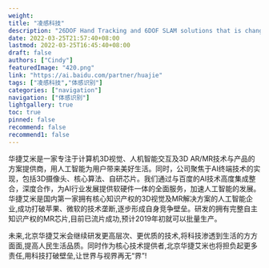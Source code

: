 ```yaml
---
weight: 
title: "凌感科技"
description: "26DOF Hand Tracking and 6DOF SLAM solutions that is changing how we interact with technology, and bring augmented, virtual and mixed reality experiences to life."
date: 2022-03-25T21:57:40+08:00
lastmod: 2022-03-25T16:45:40+08:00
draft: false
authors: ["Cindy"]
featuredImage: "420.png"
link: "https://ai.baidu.com/partner/huajie"
tags: ["凌感科技","体感识别"]
categories: ["navigation"]
navigation: ["体感识别"]
lightgallery: true
toc: true
pinned: false
recommend: false
recommend1: false
---
```

华捷艾米是一家专注于计算机3D视觉、人机智能交互及3D AR/MR技术与产品的方案提供商，用人工智能为用户带来美好生活。同时，公司聚焦于AI终端技术的实现，包括3D摄像头、核心算法、自研芯片。我们通过与百度的AI技术高度集成整合，深度合作，为AI行业发展提供软硬件一体的全面服务，加速人工智能的发展。华捷艾米是国内第一家拥有核心知识产权的3D视觉及MR解决方案的人工智能企业,成功打破苹果、微软的技术垄断,逐步形成自身竞争壁垒。研发的拥有完整自主知识产权的MR芯片,目前已流片成功,预计2019年初就可以批量生产。

未来,北京华捷艾米会继续研发更高层次、更优质的技术,将科技渗透到生活的方方面面,提高人民生活品质。同时作为核心技术提供者,北京华捷艾米也将担负起更多责任,用科技打破壁垒,让世界与视界再无“界”!